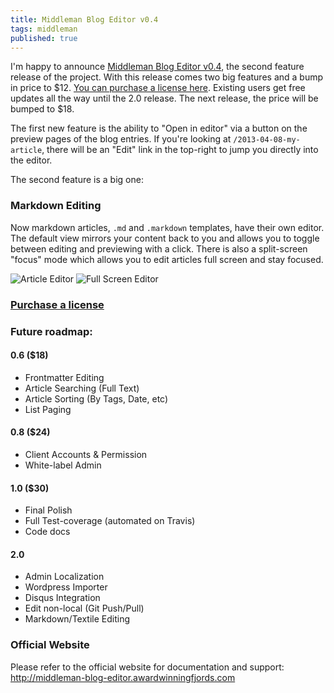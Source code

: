 ```yaml
---
title: Middleman Blog Editor v0.4
tags: middleman
published: true
---
```


I'm happy to announce [Middleman Blog Editor v0.4](http://middleman-blog-editor.awardwinningfjords.com), the second feature release of the project. With this release comes two big features and a bump in price to $12. [You can purchase a license here](http://register.tdreyno.com). Existing users get free updates all the way until the 2.0 release. The next release, the price will be bumped to $18.

The first new feature is the ability to "Open in editor" via a button on the preview pages of the blog entries. If you're looking at `/2013-04-08-my-article`, there will be an "Edit" link in the top-right to jump you directly into the editor.

The second feature is a big one:

### Markdown Editing

Now markdown articles, `.md` and `.markdown` templates, have their own editor. The default view mirrors your content back to you and allows you to toggle between editing and previewing with a click. There is also a split-screen "focus" mode which allows you to edit articles full screen and stay focused.

![Article Editor](http://src.sencha.io/-30/http://awardwinningfjords.com/images/blog-editor/markdown.png)
![Full Screen Editor](http://src.sencha.io/-30/http://awardwinningfjords.com/images/blog-editor/fullscreen.png)

### [Purchase a license](http://register.tdreyno.com)

### Future roadmap: 

#### 0.6 ($18)

* Frontmatter Editing
* Article Searching (Full Text)
* Article Sorting (By Tags, Date, etc)
* List Paging

#### 0.8 ($24)

* Client Accounts & Permission
* White-label Admin

#### 1.0 ($30)

* Final Polish
* Full Test-coverage (automated on Travis)
* Code docs

#### 2.0

* Admin Localization
* Wordpress Importer
* Disqus Integration
* Edit non-local (Git Push/Pull)
* Markdown/Textile Editing

### Official Website

Please refer to the official website for documentation and support: http://middleman-blog-editor.awardwinningfjords.com